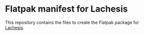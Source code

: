 Flatpak manifest for Lachesis
=======================================

This repository contains the files to create the Flatpak package for [Lachesis](https://github.com/acristoffers/Lachesis).
